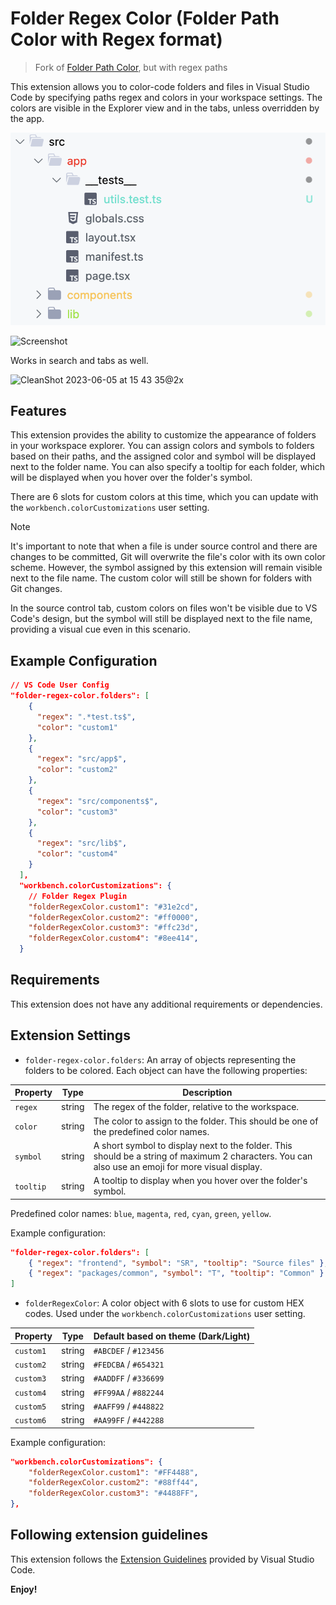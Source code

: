 # Folder Regex Color (Folder Path Color with Regex format)

> Fork of [Folder Path Color](https://marketplace.visualstudio.com/items?itemName=VisbyDev.folder-path-color), but with regex paths

This extension allows you to color-code folders and files in Visual Studio Code by specifying paths regex and colors in your workspace settings. The colors are visible in the Explorer view and in the tabs, unless overridden by the app.

![Screenshot](./images/screenshot-00.png)

![Screenshot](https://user-images.githubusercontent.com/5649576/243261401-2aa9ba17-c25e-40b0-b478-4da80d6a3b93.png)

Works in search and tabs as well.

<img width="1057" alt="CleanShot 2023-06-05 at 15 43 35@2x" src="https://github.com/jacob-j/vscode-folder-path-color/assets/5649576/45f713a0-f1a1-42d2-bf44-206400ceaa3c">

## Features

This extension provides the ability to customize the appearance of folders in your workspace explorer. You can assign colors and symbols to folders based on their paths, and the assigned color and symbol will be displayed next to the folder name. You can also specify a tooltip for each folder, which will be displayed when you hover over the folder's symbol.

There are 6 slots for custom colors at this time, which you can update with the `workbench.colorCustomizations` user setting.

> [!NOTE]
> It's important to note that when a file is under source control and there are changes to be committed, Git will overwrite the file's color with its own color scheme. However, the symbol assigned by this extension will remain visible next to the file name. The custom color will still be shown for folders with Git changes.

In the source control tab, custom colors on files won't be visible due to VS Code's design, but the symbol will still be displayed next to the file name, providing a visual cue even in this scenario.

## Example Configuration

```json
// VS Code User Config
"folder-regex-color.folders": [
    {
      "regex": ".*test.ts$",
      "color": "custom1"
    },
    {
      "regex": "src/app$",
      "color": "custom2"
    },
    {
      "regex": "src/components$",
      "color": "custom3"
    },
    {
      "regex": "src/lib$",
      "color": "custom4"
    }
  ],
  "workbench.colorCustomizations": {
    // Folder Regex Plugin
    "folderRegexColor.custom1": "#31e2cd",
    "folderRegexColor.custom2": "#ff0000",
    "folderRegexColor.custom3": "#ffc23d",
    "folderRegexColor.custom4": "#8ee414",
  }
```

## Requirements

This extension does not have any additional requirements or dependencies.

## Extension Settings

- `folder-regex-color.folders`: An array of objects representing the folders to be colored. Each object can have the following properties:

| Property  | Type   | Description                                                                                                                                       |
| --------- | ------ | ------------------------------------------------------------------------------------------------------------------------------------------------- |
| `regex`   | string | The regex of the folder, relative to the workspace.                                                                                               |
| `color`   | string | The color to assign to the folder. This should be one of the predefined color names.                                                              |
| `symbol`  | string | A short symbol to display next to the folder. This should be a string of maximum 2 characters. You can also use an emoji for more visual display. |
| `tooltip` | string | A tooltip to display when you hover over the folder's symbol.                                                                                     |

Predefined color names: `blue`, `magenta`, `red`, `cyan`, `green`, `yellow`.

Example configuration:

```json
"folder-regex-color.folders": [
    { "regex": "frontend", "symbol": "SR", "tooltip": "Source files" },
    { "regex": "packages/common", "symbol": "T", "tooltip": "Common" }
]
```

- `folderRegexColor`: A color object with 6 slots to use for custom HEX codes. Used under the `workbench.colorCustomizations` user setting.

| Property  | Type   | Default based on theme (Dark/Light) |
| --------- | ------ | ----------------------------------- |
| `custom1` | string | `#ABCDEF` / `#123456`               |
| `custom2` | string | `#FEDCBA` / `#654321`               |
| `custom3` | string | `#AADDFF` / `#336699`               |
| `custom4` | string | `#FF99AA` / `#882244`               |
| `custom5` | string | `#AAFF99` / `#448822`               |
| `custom6` | string | `#AA99FF` / `#442288`               |

Example configuration:

```json
"workbench.colorCustomizations": {
    "folderRegexColor.custom1": "#FF4488",
    "folderRegexColor.custom2": "#88ff44",
    "folderRegexColor.custom3": "#4488FF",
},
```

## Following extension guidelines

This extension follows the [Extension Guidelines](https://code.visualstudio.com/api/references/extension-guidelines) provided by Visual Studio Code.

**Enjoy!**
